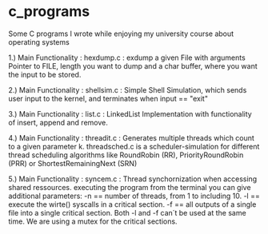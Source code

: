 # c_programs
Some C programs I wrote while enjoying my university course about operating systems

1.) Main Functionality : hexdump.c : exdump a given File with arguments Pointer to FILE, length you want to dump and a                  char buffer, where you want the input to be stored.

2.) Main Functionality : shellsim.c : Simple Shell Simulation, which sends user input to the kernel, and terminates when
              input == "exit"

3.) Main Functionality : list.c : LinkedList Implementation with functionality of insert, append and remove. 

4.) Main Functionality : threadit.c : Generates multiple threads which count to a given parameter k. threadsched.c is a scheduler-simulation 
              for different thread scheduling algorithms like RoundRobin (RR), PriorityRoundRobin (PRR) or 
              ShortestRemainingNext (SRN)
              
5.) Main Functionality : syncem.c : Thread synchornization when accessing shared ressources.
 executing the program from the terminal you can give additional parameters: -n == number of threads, from 1 to including 10.
 -l == execute the wirte() syscalls in a critical section. -f == all outputs of a single file into a single critical section. Both -l and -f can´t be used at the same time. We are using a mutex for the critical sections.
